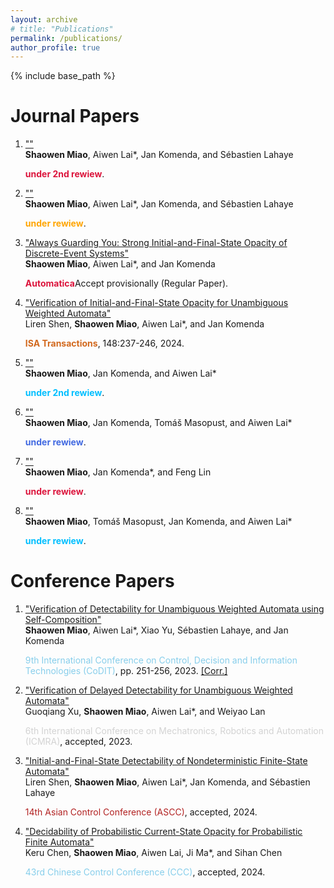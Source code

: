 ```yaml
---
layout: archive
# title: "Publications"
permalink: /publications/
author_profile: true
---
```


{% include base_path %}

# Journal Papers

1. [""]()  
   **Shaowen Miao**, Aiwen Lai*, Jan Komenda, and S&eacute;bastien Lahaye
   <div><font color="Crimson"><b>under 2nd rewiew</b></font>.</div>

2. [""]()  
   **Shaowen Miao**, Aiwen Lai*, Jan Komenda, and S&eacute;bastien Lahaye
   <div><font color="Orange"><b>under rewiew</b></font>.</div>

3. ["Always Guarding You: Strong Initial-and-Final-State Opacity of Discrete-Event Systems"]()  
   **Shaowen Miao**, Aiwen Lai*, and Jan Komenda
   <div><font color="Crimson"><b>Automatica</b></font>Accept provisionally (Regular Paper).</div>

4. ["Verification of Initial-and-Final-State Opacity for Unambiguous Weighted Automata"](https://www.sciencedirect.com/science/article/pii/S0019057824001277)  
   Liren Shen, **Shaowen Miao**, Aiwen Lai*, and Jan Komenda
   <div><font color="Chocolate"><b>ISA Transactions</b></font>, 148:237-246, 2024.</div>

5. [""]()  
   **Shaowen Miao**, Jan Komenda, and Aiwen Lai*
   <div><font color="DeepSkyBlue"><b>under 2nd rewiew</b></font>.</div>

6. [""]()  
   **Shaowen Miao**, Jan Komenda, Tom&aacute;&scaron; Masopust, and Aiwen Lai*
   <div><font color="RoyalBlue"><b>under rewiew</b></font>.</div>

7. [""]()  
   **Shaowen Miao**, Jan Komenda*, and Feng Lin
   <div><font color="Crimson"><b>under rewiew</b></font>.</div>

8. [""]()  
   **Shaowen Miao**, Tom&aacute;&scaron; Masopust, Jan Komenda, and Aiwen Lai*
   <div><font color="DeepSkyBlue"><b>under rewiew</b></font>.</div>

<!-- 8. [""]()  
   Zhiyuan Huang, **Shaowen Miao**, and Aiwen Lai
   <div><font color="LightCoral"><b>under rewiew</b></font>.</div> -->

# Conference Papers
1. ["Verification of Detectability for Unambiguous Weighted Automata using Self-Composition"](https://ieeexplore.ieee.org/abstract/document/10284082)  
   **Shaowen Miao**, Aiwen Lai*, Xiao Yu, S&eacute;bastien Lahaye, and Jan Komenda
   <div><font color="SkyBlue">9th International Conference on Control, Decision and Information Technologies (CoDIT)</font>, pp. 251-256, 2023. <a href="https://jiro-m.github.io/papers/23CoDIT.pdf">[Corr.]</a>

2. ["Verification of Delayed Detectability for Unambiguous Weighted Automata"]()  
   Guoqiang Xu, **Shaowen Miao**, Aiwen Lai*, and Weiyao Lan<br>
   <div><font color="LightGrey">6th International Conference on Mechatronics, Robotics and Automation (ICMRA)</font>, accepted, 2023.</div>

3. ["Initial-and-Final-State Detectability of Nondeterministic Finite-State Automata"]()  
   Liren Shen, **Shaowen Miao**, Aiwen Lai*, Jan Komenda, and S&eacute;bastien Lahaye<br>
    <div><font color="FireBrick">14th Asian Control Conference (ASCC)</font>, accepted, 2024.</div>
   <!-- <div><font color="LimeGreen">14th Asian Control Conference (ASCC)</font>, under rewiew, 2024.</div> -->

4. ["Decidability of Probabilistic Current-State Opacity for Probabilistic Finite Automata"]()  
   Keru Chen, **Shaowen Miao**, Aiwen Lai, Ji Ma*, and Sihan Chen
   <div><font color="SkyBlue">43rd Chinese Control Conference (CCC)</font>, accepted, 2024.</div>
